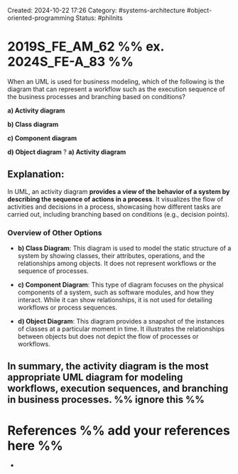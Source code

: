 Created: 2024-10-22 17:26
Category: #systems-architecture #object-oriented-programming 
Status: #philnits



# 2019S_FE_AM_62 %% ex. 2024S_FE-A_83 %%

When an UML is used for business modeling, which of the following is the diagram that can represent a workflow such as the execution sequence of the business processes and branching based on conditions? 

**a) Activity diagram** 

**b) Class diagram** 

**c) Component diagram** 

**d) Object diagram**
?
**a) Activity diagram** 
## **Explanation:**

In UML, an activity diagram **provides a view of the behavior of a system by describing the sequence of actions in a process**. It visualizes the flow of activities and decisions in a process, showcasing how different tasks are carried out, including branching based on conditions (e.g., decision points).

### Overview of Other Options

- **b) Class Diagram**: This diagram is used to model the static structure of a system by showing classes, their attributes, operations, and the relationships among objects. It does not represent workflows or the sequence of processes.
    
- **c) Component Diagram**: This type of diagram focuses on the physical components of a system, such as software modules, and how they interact. While it can show relationships, it is not used for detailing workflows or process sequences.
    
- **d) Object Diagram**: This diagram provides a snapshot of the instances of classes at a particular moment in time. It illustrates the relationships between objects but does not depict the flow of processes or workflows.
    

In summary, the **activity diagram** is the most appropriate UML diagram for modeling workflows, execution sequences, and branching in business processes.
%% ignore this %%
---









# References %% add your references here %%
- 